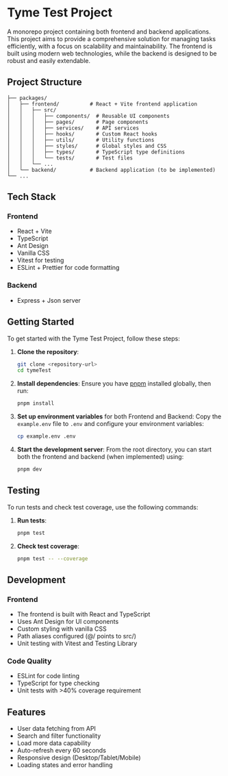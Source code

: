 # Tyme Test Project

A monorepo project containing both frontend and backend applications. This project aims to provide a comprehensive solution for managing tasks efficiently, with a focus on scalability and maintainability. The frontend is built using modern web technologies, while the backend is designed to be robust and easily extendable.

## Project Structure

```
├── packages/
│   ├── frontend/          # React + Vite frontend application
│   │   ├── src/
│   │   │   ├── components/  # Reusable UI components
│   │   │   ├── pages/       # Page components
│   │   │   ├── services/    # API services
│   │   │   ├── hooks/       # Custom React hooks
│   │   │   ├── utils/       # Utility functions
│   │   │   ├── styles/      # Global styles and CSS
│   │   │   ├── types/       # TypeScript type definitions
│   │   │   └── tests/       # Test files
│   │   └── ...
│   └── backend/           # Backend application (to be implemented)
└── ...
```

## Tech Stack

### Frontend
- React + Vite
- TypeScript
- Ant Design
- Vanilla CSS
- Vitest for testing
- ESLint + Prettier for code formatting

### Backend
- Express + Json server 

## Getting Started

To get started with the Tyme Test Project, follow these steps:

1. **Clone the repository**:
   ```bash
   git clone <repository-url>
   cd tymeTest
   ```

2. **Install dependencies**:
   Ensure you have [pnpm](https://pnpm.io/) installed globally, then run:
   ```bash
   pnpm install
   ```

3. **Set up environment variables** for both Frontend and Backend:
   Copy the `example.env` file to `.env` and configure your environment variables:
   ```bash
   cp example.env .env
   ```

4. **Start the development server**:
   From the root directory, you can start both the frontend and backend (when implemented) using:
   ```bash
   pnpm dev
   ```

## Testing

To run tests and check test coverage, use the following commands:

1. **Run tests**:
   ```bash
   pnpm test
   ```

2. **Check test coverage**:
   ```bash
   pnpm test -- --coverage
   ```

## Development

### Frontend
- The frontend is built with React and TypeScript
- Uses Ant Design for UI components
- Custom styling with vanilla CSS
- Path aliases configured (@/ points to src/)
- Unit testing with Vitest and Testing Library

### Code Quality
- ESLint for code linting
- TypeScript for type checking
- Unit tests with >40% coverage requirement

## Features
- User data fetching from API
- Search and filter functionality
- Load more data capability
- Auto-refresh every 60 seconds
- Responsive design (Desktop/Tablet/Mobile)
- Loading states and error handling 